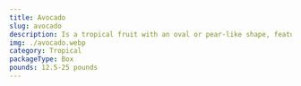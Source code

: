 ```yaml
---
title: Avocado
slug: avocado
description: Is a tropical fruit with an oval or pear-like shape, featuring green skin and creamy flesh. It is the fruit of the Persea americana tree, belonging to the Lauraceae (laurel) family.
img: ./avocado.webp
category: Tropical
packageType: Box
pounds: 12.5-25 pounds
---
```

